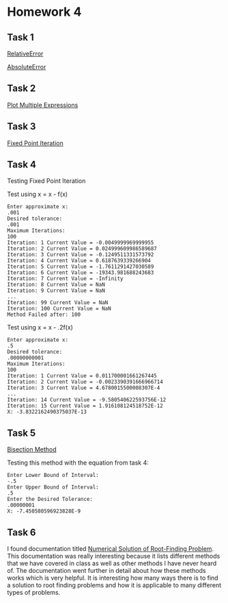 # Homework 4

## Task 1

[RelativeError](https://github.com/clarissalabrum/math4610/blob/master/homework/Homework4/RelativeErrorSM.md)

[AbsoluteError](https://github.com/clarissalabrum/math4610/blob/master/homework/Homework4/AbsoluteErrorSM.md)

## Task 2

[Plot Multiple Expressions](https://github.com/clarissalabrum/math4610/blob/master/homework/Homework4/PlotSM.md)

## Task 3

[Fixed Point Iteration](https://github.com/clarissalabrum/math4610/blob/master/homework/Homework4/FixedPoint.md)

## Task 4 

Testing Fixed Point Iteration

Test using x = x - f(x)

    Enter approximate x: 
    .001
    Desired tolerance: 
    .001
    Maximum Iterations: 
    100
    Iteration: 1 Current Value = -0.0049999969999955
    Iteration: 2 Current Value = 0.024999609986589687
    Iteration: 3 Current Value = -0.1249511331573792
    Iteration: 4 Current Value = 0.6187639339266904
    Iteration: 5 Current Value = -1.7611291427030589
    Iteration: 6 Current Value = -19343.981688243683
    Iteration: 7 Current Value = -Infinity
    Iteration: 8 Current Value = NaN
    Iteration: 9 Current Value = NaN
    ...
    Iteration: 99 Current Value = NaN
    Iteration: 100 Current Value = NaN
    Method Failed after: 100
    
Test using x = x - .2f(x)

    Enter approximate x: 
    .5
    Desired tolerance: 
    .00000000001
    Maximum Iterations: 
    100
    Iteration: 1 Current Value = 0.011700001661267445
    Iteration: 2 Current Value = -0.0023390391666966714
    Iteration: 3 Current Value = 4.6780015500008307E-4
    ...
    Iteration: 14 Current Value = -9.580540622593756E-12
    Iteration: 15 Current Value = 1.916108124518752E-12
    X: -3.8322162490375037E-13
    
## Task 5

[Bisection Method](https://github.com/clarissalabrum/math4610/blob/master/homework/Homework4/Bisection.md)

Testing this method with the equation from task 4:

    Enter Lower Bound of Interval:
    -.5
    Enter Upper Bound of Interval:
    .5
    Enter the Desired Tolerance:
    .00000001
    X: -7.450580596923828E-9
    
## Task 6

I found documentation titled [Numerical Solution of Root-Finding Problem](http://www.math.niu.edu/~dattab/math435.2009/ROOT-FINDING.pdf). This documentation was really interesting because it lists different methods that we have covered in class as well as other methods I have never heard of. The documentation went further in detail about how these methods works which is very helpful. It is interesting how many ways there is to find a solution to root finding problems and how it is applicable to many different types of problems.

    
    
